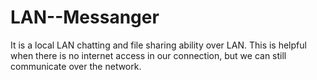 # LAN--Messanger
It is a local LAN chatting and file sharing ability over LAN. This is helpful when there is no internet access in our connection, but we can still communicate over the network.

